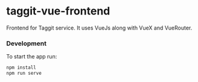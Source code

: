 # taggit-vue-frontend
Frontend for Taggit service. It uses VueJs along with VueX and VueRouter.

### Development

To start the app run:

```bash
npm install
npm run serve
```
